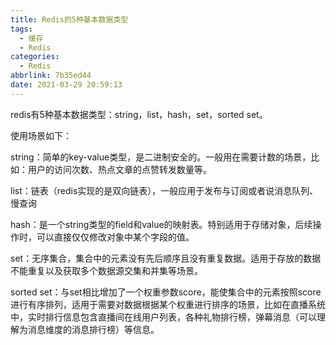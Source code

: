 ```yaml
---
title: Redis的5种基本数据类型
tags:
  - 缓存
  - Redis
categories:
  - Redis
abbrlink: 7b35ed44
date: 2021-03-29 20:59:13
---
```



redis有5种基本数据类型：string，list，hash，set，sorted set。

<!-- more -->

使用场景如下：	

string：简单的key-value类型，是二进制安全的。一般用在需要计数的场景，比如：用户的访问次数、热点文章的点赞转发数量等。

list：链表（redis实现的是双向链表），一般应用于发布与订阅或者说消息队列、慢查询

hash：是一个string类型的field和value的映射表。特别适用于存储对象，后续操作时，可以直接仅仅修改对象中某个字段的值。

set：无序集合，集合中的元素没有先后顺序且没有重复数据。适用于存放的数据不能重复以及获取多个数据源交集和并集等场景。

sorted set：与set相比增加了一个权重参数score，能使集合中的元素按照score进行有序排列，适用于需要对数据根据某个权重进行排序的场景，比如在直播系统中，实时排行信息包含直播间在线用户列表，各种礼物排行榜，弹幕消息（可以理解为消息维度的消息排行榜）等信息。